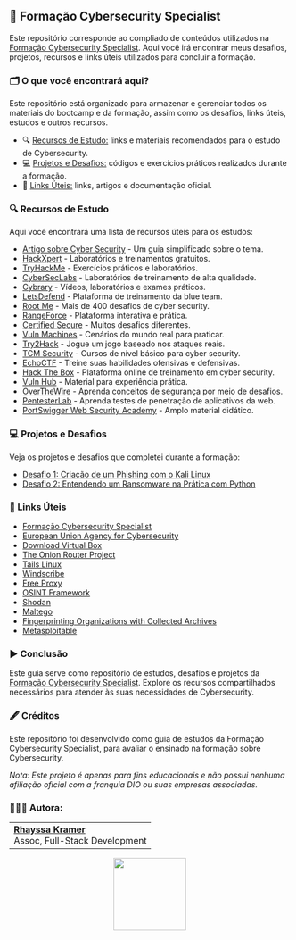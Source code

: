 ## 🔐 Formação Cybersecurity Specialist

Este repositório corresponde ao compliado de conteúdos utilizados na [Formação Cybersecurity Specialist](https://web.dio.me/track/formacao-cybersecurity). Aqui você irá encontrar meus desafios, projetos, recursos e links úteis utilizados para concluir a formação.

### 🗂️ O que você encontrará aqui?
Este repositório está organizado para armazenar e gerenciar todos os materiais do bootcamp e da formação, assim como os desafios, links úteis, estudos e outros recursos.

- 🔍 [Recursos de Estudo:]() links e materiais recomendados para o estudo de Cybersecurity.
- 💻 [Projetos e Desafios:]() códigos e exercícios práticos realizados durante a formação.
- 🔗 [Links Úteis:]() links, artigos e documentação oficial.

### 🔍 Recursos de Estudo
Aqui você encontrará uma lista de recursos úteis para os estudos:
- [Artigo sobre Cyber Security](https://www.linkedin.com/pulse/cyber-security-um-guia-simplificado-sobre-o-tema-vinicius-durbano/) - Um guia simplificado sobre o tema.
- [HackXpert](https://hackxpert.com/) - Laboratórios e treinamentos gratuitos.
- [TryHackMe](https://tryhackme.com/) - Exercícios práticos e laboratórios.
- [CyberSecLabs](https://www.cyberseclabs.co.uk/) - Laboratórios de treinamento de alta qualidade.
- [Cybrary](https://www.cybrary.it/) - Vídeos, laboratórios e exames práticos.
- [LetsDefend](https://letsdefend.io/) - Plataforma de treinamento da blue team.
- [Root Me](https://www.root-me.org/) - Mais de 400 desafios de cyber security.
- [RangeForce](https://www.rangeforce.com/) - Plataforma interativa e prática. 
- [Certified Secure](https://www.certifiedsecure.com/frontpage) - Muitos desafios diferentes.
- [Vuln Machines](https://www.vulnmachines.com/) - Cenários do mundo real para praticar.
- [Try2Hack](https://try2hack.me/) - Jogue um jogo baseado nos ataques reais.
- [TCM Security](https://academy.tcm-sec.com/) - Cursos de nível básico para cyber security.
- [EchoCTF](https://echoctf.red/) - Treine suas habilidades ofensivas e defensivas.
- [Hack The Box](https://www.hackthebox.com/) - Plataforma online de treinamento em cyber security.
- [Vuln Hub](https://www.vulnhub.com/) - Material para experiência prática.
- [OverTheWire](https://overthewire.org/wargames/) - Aprenda conceitos de segurança por meio de desafios.
- [PentesterLab](https://pentesterlab.com/) - Aprenda testes de penetração de aplicativos da web.
- [PortSwigger Web Security Academy](https://portswigger.net/web-security) - Amplo material didático.

### 💻 Projetos e Desafios  
Veja os projetos e desafios que completei durante a formação:
- [Desafio 1: Criação de um Phishing com o Kali Linux]()
- [Desafio 2: Entendendo um Ransomware na Prática com Python]()

### 🔗 Links Úteis
- [Formação Cybersecurity Specialist](https://web.dio.me/track/formacao-cybersecurity)
- [European Union Agency for Cybersecurity](https://www.enisa.europa.eu/)
- [Download Virtual Box](https://www.virtualbox.org/wiki/Downloads)
- [The Onion Router Project](https://www.torproject.org/download/)
- [Tails Linux](https://tails.boum.org/index.pt.html)
- [Windscribe](https://windscribe.com/)
- [Free Proxy](http://free-proxy.cz/en/)
- [OSINT Framework](https://osintframework.com/)
- [Shodan](https://www.shodan.io/)
- [Maltego](https://www.maltego.com/)
- [Fingerprinting Organizations with Collected Archives](https://github.com/ElevenPaths/FOCA)
- [Metasploitable](https://sourceforge.net/projects/metasploitable/)

### ▶️ Conclusão
Este guia serve como repositório de estudos, desafios e projetos da [Formação Cybersecurity Specialist](https://web.dio.me/track/formacao-cybersecurity). Explore os recursos compartilhados necessários para atender às suas necessidades de Cybersecurity.

### 🖋️ Créditos
Este repositório foi desenvolvido como guia de estudos da Formação Cybersecurity Specialist, para avaliar o ensinado na formação sobre Cybersecurity.

*Nota: Este projeto é apenas para fins educacionais e não possui nenhuma afiliação oficial com a franquia DIO ou suas empresas associadas.*

### 👩🏼‍💻 Autora:
<table style="border=0">
  <tr>
    <td align="left">
      <a href="https://github.com/rhayssakramer">
        <span><b>Rhayssa Kramer</b></span>
      </a>
      <br>
      <span>Assoc, Full-Stack Development</span>
    </td>
  </tr>
</table>

<div align="center"><a href="https://github.com/rhayssakramer"><img src="https://github.com/user-attachments/assets/27f933bf-6bb5-418d-aa0f-842b65185a82" width="130"></a></div>
